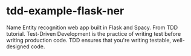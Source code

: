 # tdd-example-flask-ner
Name Entity recognition web app built in Flask and Spacy.
From TDD tutorial. 
Test-Driven Development is the practice of writing test before writing production code.
TDD ensures that you're writing testable, well-designed code. 